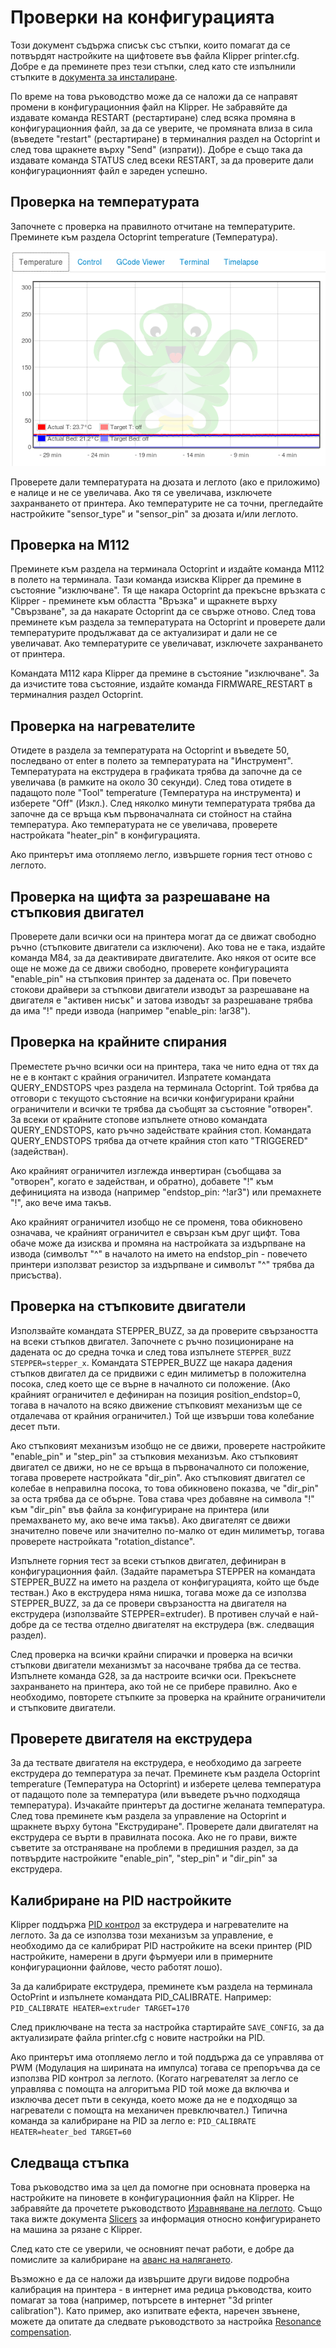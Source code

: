 # Проверки на конфигурацията

Този документ съдържа списък със стъпки, които помагат да се потвърдят настройките на щифтовете във файла Klipper printer.cfg. Добре е да преминете през тези стъпки, след като сте изпълнили стъпките в [документа за инсталиране](Installation.md).

По време на това ръководство може да се наложи да се направят промени в конфигурационния файл на Klipper. Не забравяйте да издавате команда RESTART (рестартиране) след всяка промяна в конфигурационния файл, за да се уверите, че промяната влиза в сила (въведете "restart" (рестартиране) в терминалния раздел на Octoprint и след това щракнете върху "Send" (изпрати)). Добре е също така да издавате команда STATUS след всеки RESTART, за да проверите дали конфигурационният файл е зареден успешно.

## Проверка на температурата

Започнете с проверка на правилното отчитане на температурите. Преминете към раздела Octoprint temperature (Температура).

![octoprint-temperature](img/octoprint-temperature.png)

Проверете дали температурата на дюзата и леглото (ако е приложимо) е налице и не се увеличава. Ако тя се увеличава, изключете захранването от принтера. Ако температурите не са точни, прегледайте настройките "sensor_type" и "sensor_pin" за дюзата и/или леглото.

## Проверка на M112

Преминете към раздела на терминала Octoprint и издайте команда M112 в полето на терминала. Тази команда изисква Klipper да премине в състояние "изключване". Тя ще накара Octoprint да прекъсне връзката с Klipper - преминете към областта "Връзка" и щракнете върху "Свързване", за да накарате Octoprint да се свърже отново. След това преминете към раздела за температурата на Octoprint и проверете дали температурите продължават да се актуализират и дали не се увеличават. Ако температурите се увеличават, изключете захранването от принтера.

Командата M112 кара Klipper да премине в състояние "изключване". За да изчистите това състояние, издайте команда FIRMWARE_RESTART в терминалния раздел Octoprint.

## Проверка на нагревателите

Отидете в раздела за температурата на Octoprint и въведете 50, последвано от enter в полето за температурата на "Инструмент". Температурата на екструдера в графиката трябва да започне да се увеличава (в рамките на около 30 секунди). След това отидете в падащото поле "Tool" temperature (Температура на инструмента) и изберете "Off" (Изкл.). След няколко минути температурата трябва да започне да се връща към първоначалната си стойност на стайна температура. Ако температурата не се увеличава, проверете настройката "heater_pin" в конфигурацията.

Ако принтерът има отопляемо легло, извършете горния тест отново с леглото.

## Проверка на щифта за разрешаване на стъпковия двигател

Проверете дали всички оси на принтера могат да се движат свободно ръчно (стъпковите двигатели са изключени). Ако това не е така, издайте команда M84, за да деактивирате двигателите. Ако някоя от осите все още не може да се движи свободно, проверете конфигурацията "enable_pin" на стъпковия принтер за дадената ос. При повечето стокови драйвери за стъпкови двигатели изводът за разрешаване на двигателя е "активен нисък" и затова изводът за разрешаване трябва да има "!" преди извода (например "enable_pin: !ar38").

## Проверка на крайните спирания

Преместете ръчно всички оси на принтера, така че нито една от тях да не е в контакт с крайния ограничител. Изпратете командата QUERY_ENDSTOPS чрез раздела на терминала Octoprint. Той трябва да отговори с текущото състояние на всички конфигурирани крайни ограничители и всички те трябва да съобщят за състояние "отворен". За всеки от крайните стопове изпълнете отново командата QUERY_ENDSTOPS, като ръчно задействате крайния стоп. Командата QUERY_ENDSTOPS трябва да отчете крайния стоп като "TRIGGERED" (задействан).

Ако крайният ограничител изглежда инвертиран (съобщава за "отворен", когато е задействан, и обратно), добавете "!" към дефиницията на извода (например "endstop_pin: ^!ar3") или премахнете "!", ако вече има такъв.

Ако крайният ограничител изобщо не се променя, това обикновено означава, че крайният ограничител е свързан към друг щифт. Това обаче може да изисква и промяна на настройката за издърпване на извода (символът "^" в началото на името на endstop_pin - повечето принтери използват резистор за издърпване и символът "^" трябва да присъства).

## Проверка на стъпковите двигатели

Използвайте командата STEPPER_BUZZ, за да проверите свързаността на всеки стъпков двигател. Започнете с ръчно позициониране на дадената ос до средна точка и след това изпълнете `STEPPER_BUZZ STEPPER=stepper_x`. Командата STEPPER_BUZZ ще накара дадения стъпков двигател да се придвижи с един милиметър в положителна посока, след което ще се върне в началното си положение. (Ако крайният ограничител е дефиниран на позиция position_endstop=0, тогава в началото на всяко движение стъпковият механизъм ще се отдалечава от крайния ограничител.) Той ще извърши това колебание десет пъти.

Ако стъпковият механизъм изобщо не се движи, проверете настройките "enable_pin" и "step_pin" за стъпковия механизъм. Ако стъпковият двигател се движи, но не се връща в първоначалното си положение, тогава проверете настройката "dir_pin". Ако стъпковият двигател се колебае в неправилна посока, то това обикновено показва, че "dir_pin" за оста трябва да се обърне. Това става чрез добавяне на символа "!" към "dir_pin" във файла за конфигуриране на принтера (или премахването му, ако вече има такъв). Ако двигателят се движи значително повече или значително по-малко от един милиметър, тогава проверете настройката "rotation_distance".

Изпълнете горния тест за всеки стъпков двигател, дефиниран в конфигурационния файл. (Задайте параметъра STEPPER на командата STEPPER_BUZZ на името на раздела от конфигурацията, който ще бъде тестван.) Ако в екструдера няма нишка, тогава може да се използва STEPPER_BUZZ, за да се провери свързаността на двигателя на екструдера (използвайте STEPPER=extruder). В противен случай е най-добре да се тества отделно двигателят на екструдера (вж. следващия раздел).

След проверка на всички крайни спирачки и проверка на всички стъпкови двигатели механизмът за насочване трябва да се тества. Изпълнете команда G28, за да настроите всички оси. Прекъснете захранването на принтера, ако той не се прибере правилно. Ако е необходимо, повторете стъпките за проверка на крайните ограничители и стъпковите двигатели.

## Проверете двигателя на екструдера

За да тествате двигателя на екструдера, е необходимо да загреете екструдера до температура за печат. Преминете към раздела Octoprint temperature (Температура на Octoprint) и изберете целева температура от падащото поле за температура (или въведете ръчно подходяща температура). Изчакайте принтерът да достигне желаната температура. След това преминете към раздела за управление на Octoprint и щракнете върху бутона "Екструдиране". Проверете дали двигателят на екструдера се върти в правилната посока. Ако не го прави, вижте съветите за отстраняване на проблеми в предишния раздел, за да потвърдите настройките "enable_pin", "step_pin" и "dir_pin" за екструдера.

## Калибриране на PID настройките

Klipper поддържа [PID контрол](https://en.wikipedia.org/wiki/PID_controller) за екструдера и нагревателите на леглото. За да се използва този механизъм за управление, е необходимо да се калибрират PID настройките на всеки принтер (PID настройките, намерени в други фърмуери или в примерните конфигурационни файлове, често работят лошо).

За да калибрирате екструдера, преминете към раздела на терминала OctoPrint и изпълнете командата PID_CALIBRATE. Например: `PID_CALIBRATE HEATER=extruder TARGET=170`

След приключване на теста за настройка стартирайте `SAVE_CONFIG`, за да актуализирате файла printer.cfg с новите настройки на PID.

Ако принтерът има отопляемо легло и той поддържа да се управлява от PWM (Модулация на ширината на импулса) тогава се препоръчва да се използва PID контрол за леглото. (Когато нагревателят за легло се управлява с помощта на алгоритъма PID той може да включва и изключва десет пъти в секунда, което може да не е подходящо за нагреватели с помощта на механичен превключвател.) Типична команда за калибриране на PID за легло е: `PID_CALIBRATE HEATER=heater_bed TARGET=60`

## Следваща стъпка

Това ръководство има за цел да помогне при основната проверка на настройките на пиновете в конфигурационния файл на Klipper. Не забравяйте да прочетете ръководството [Изравняване на леглото](Bed_Level.md). Също така вижте документа [Slicers](Slicers.md) за информация относно конфигурирането на машина за рязане с Klipper.

След като сте се уверили, че основният печат работи, е добре да помислите за калибриране на [аванс на налягането](Pressure_Advance.md).

Възможно е да се наложи да извършите други видове подробна калибрация на принтера - в интернет има редица ръководства, които помагат за това (например, потърсете в интернет "3d printer calibration"). Като пример, ако изпитвате ефекта, наречен звънене, можете да опитате да следвате ръководството за настройка [Resonance compensation](Resonance_Compensation.md).
